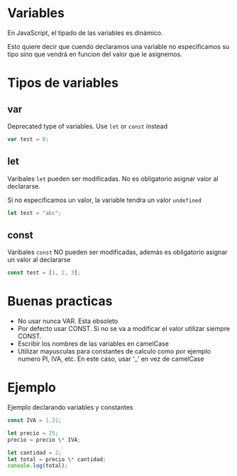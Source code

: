 # Variables

En JavaScript, el tipado de las variables es dinámico.

Esto quiere decir que cuendo declaramos una variable no especificamos su tipo sino que vendrá en funcion del valor que le asignemos.

# Tipos de variables

## var

Deprecated type of variables. Use `let` or `const` instead

```js
var test = 0;
```

## let

Varibales `let` pueden ser modificadas. No es obligatorio asignar valor al declararse.

Si no especificamos un valor, la variable tendra un valor `undefined`

```js
let test = "abc";
```

## const

Varibales `const` NO pueden ser modificadas, además es obligatorio asignar un valor al declararse

```js
const test = [1, 2, 3];
```

# Buenas practicas

- No usar nunca VAR. Esta obsoleto
- Por defecto usar CONST. Si no se va a modificar el valor utilizar siempre CONST.
- Escribir los nombres de las variables en camelCase
- Utilizar mayusculas para constantes de calculo como por ejemplo numero PI, IVA, etc. En este caso, usar '\_' en vez de camelCase

# Ejemplo

Ejemplo declarando variables y constantes

```js
const IVA = 1.21;

let precio = 25;
precio = precio \* IVA;

let cantidad = 2;
let total = precio \* cantidad;
console.log(total);
```
